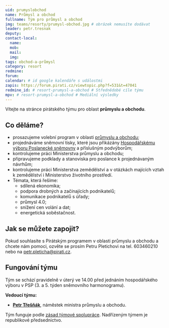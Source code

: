 ```yaml
---
uid: prumyslobchod
name: Průmysl a obchod
fullname: Tým pro průmysl a obchod
img: teams/resorty/prumysl-obchod.jpg # obrázek nemusíte dodávat
leader: petr.tresnak
deputy:
contact-local:
  name:
  mob:
  mail:
  img: 
tags: obchod-a-průmysl 
category: resort
redmine:
forum:
calendar: # id google kalendáře s událostmi
zapis: https://forum.pirati.cz/viewtopic.php?f=531&t=47041
redmine_id: # resort-prumysl-a-obchod # Střednědobé cíle týmu
mpv: # resort-prumysl-a-obchod # Mediální výsledky
---
```


Vítejte na stránce pirátského týmu pro oblast **průmyslu a obchodu**.

Co děláme?
----------
* prosazujeme volební program v oblasti [průmyslu a obchodu](https://www.pirati.cz/program/psp2017/prumysl-a-obchod/);
* projednáváme sněmovní tisky, které jsou přikázány [Hospodářskému výboru Poslanecké sněmovny](http://www.psp.cz/sqw/hp.sqw?k=3500) a příslušným podvýborům;
* kontrolujeme práci Ministerstva průmyslu a obchodu;
* připravujeme podklady a stanoviska pro poslance k projednávaným návrhům;
* kontrolujeme práci Ministerstva zemědělství a v otázkách majících vztah k zemědělství i Ministerstvo životního prostředí.
* Témata, která řešíme:
  * sdílená ekonomika;
  * podpora drobných a začínajících podnikatelů;
  * komunikace podnikatelů s úřady;
  * průmysl 4.0;
  * snížení cen volání a dat;
  * energetická soběstačnost.

Jak se můžete zapojit?
----------------------

Pokud souhlasíte s Pirátským programem v oblasti průmyslu a obchodu a chcete nám pomoci, ozvěte se prosím Petru Pletichovi na tel. 603460210 nebo na petr.pleticha@pirati.cz.

Fungování týmu
----------------------

Tým se schází pravidelně v úterý ve 14.00 před jednáním hospodářského výboru v PSP (3. a 5. týden sněmovního harmonogramu).

**Vedoucí týmu:**
* **[Petr Třešňák](https://www.pirati.cz/lide/petr-tresnak/)**, náměstek ministra průmyslu a obchodu.

Tým funguje podle [zásad týmové spolupráce](https://wiki.pirati.cz/rules/or_zatys). Nadřízeným týmem je republikové předsednictvo. 
